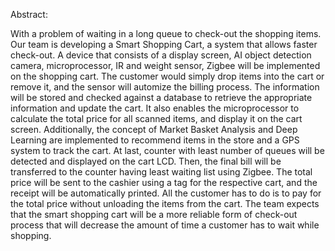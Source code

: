 Abstract:

With a problem of waiting in a long queue to check-out the shopping items. Our team is developing a Smart Shopping Cart, a system that allows faster check-out. A device that consists of a display screen, AI object detection camera, microprocessor, IR and weight sensor, Zigbee will be implemented on the shopping cart. The customer would simply drop items into the cart or remove it, and the sensor will automize the billing process. The information will be stored and checked against a database to retrieve the appropriate information and update the cart. It also enables the microprocessor to calculate the total price for all scanned items, and display it on the cart screen. Additionally, the concept of Market Basket Analysis and Deep Learning are implemented to recommend items in the store and a GPS system to track the cart. At last, counter with least number of queues will be detected and displayed on the cart LCD. Then, the final bill will be transferred to the counter having least waiting list using Zigbee. The total price will be sent to the cashier using a tag for the respective cart, and the receipt will be automatically printed. All the customer has to do is to pay for the total price without unloading the items from the cart. The team expects that the smart shopping cart will be a more reliable form of check-out process that will decrease the amount of time a customer has to wait while shopping. 
